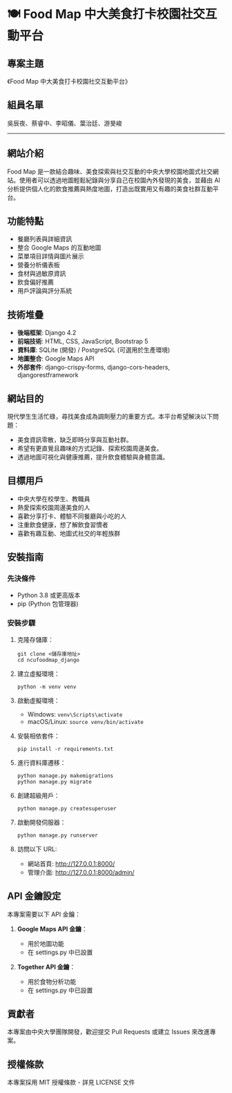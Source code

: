 # 🍽️ Food Map 中大美食打卡校園社交互動平台

## 專案主題
《Food Map 中大美食打卡校園社交互動平台》

## 組員名單
吳辰夜、蔡睿中、李昭儀、葉治廷、游旻峻

---

## 網站介紹

Food Map 是一款結合趣味、美食探索與社交互動的中央大學校園地圖式社交網站。使用者可以透過地圖輕鬆紀錄與分享自己在校園內外發現的美食，並藉由 AI 分析提供個人化的飲食推薦與熱度地圖，打造出既實用又有趣的美食社群互動平台。

## 功能特點

- 餐廳列表與詳細資訊
- 整合 Google Maps 的互動地圖
- 菜單項目詳情與圖片展示 
- 營養分析儀表板
- 食材與過敏原資訊
- 飲食偏好推薦
- 用戶評論與評分系統

## 技術堆疊

- **後端框架**: Django 4.2
- **前端技術**: HTML, CSS, JavaScript, Bootstrap 5
- **資料庫**: SQLite (開發) / PostgreSQL (可選用於生產環境)
- **地圖整合**: Google Maps API
- **外部套件**: django-crispy-forms, django-cors-headers, djangorestframework

## 網站目的

現代學生生活忙碌，尋找美食成為調劑壓力的重要方式。本平台希望解決以下問題：
- 美食資訊零散，缺乏即時分享與互動社群。
- 希望有更直覺且趣味的方式記錄、探索校園周邊美食。
- 透過地圖可視化與健康推薦，提升飲食體驗與身體意識。

## 目標用戶
- 中央大學在校學生、教職員
- 熱愛探索校園周邊美食的人
- 喜歡分享打卡、體驗不同餐廳與小吃的人
- 注重飲食健康，想了解飲食習慣者
- 喜歡有趣互動、地圖式社交的年輕族群

## 安裝指南

### 先決條件

- Python 3.8 或更高版本
- pip (Python 包管理器)

### 安裝步驟

1. 克隆存儲庫：
   ```
   git clone <儲存庫地址>
   cd ncufoodmap_django
   ```

2. 建立虛擬環境：
   ```
   python -m venv venv
   ```

3. 啟動虛擬環境：
   - Windows: `venv\Scripts\activate`
   - macOS/Linux: `source venv/bin/activate`

4. 安裝相依套件：
   ```
   pip install -r requirements.txt
   ```

5. 進行資料庫遷移：
   ```
   python manage.py makemigrations
   python manage.py migrate
   ```

6. 創建超級用戶：
   ```
   python manage.py createsuperuser
   ```

7. 啟動開發伺服器：
   ```
   python manage.py runserver
   ```

8. 訪問以下 URL:
   - 網站首頁: http://127.0.0.1:8000/
   - 管理介面: http://127.0.0.1:8000/admin/

## API 金鑰設定

本專案需要以下 API 金鑰：

1. **Google Maps API 金鑰**：
   - 用於地圖功能
   - 在 settings.py 中已設置

2. **Together API 金鑰**：
   - 用於食物分析功能
   - 在 settings.py 中已設置

## 貢獻者

本專案由中央大學團隊開發，歡迎提交 Pull Requests 或建立 Issues 來改進專案。

## 授權條款

本專案採用 MIT 授權條款 - 詳見 LICENSE 文件
